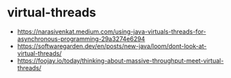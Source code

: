 # virtual-threads
- https://narasivenkat.medium.com/using-java-virtuals-threads-for-asynchronous-programming-29a3274e6294
- https://softwaregarden.dev/en/posts/new-java/loom/dont-look-at-virtual-threads/
- https://foojay.io/today/thinking-about-massive-throughput-meet-virtual-threads/
